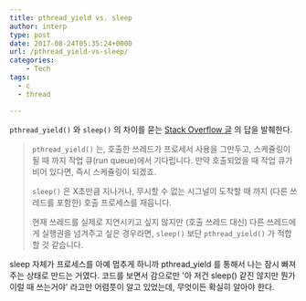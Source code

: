 ```yaml
---
title: pthread_yield vs. sleep
author: interp
type: post
date: 2017-08-24T05:35:24+0000
url: /pthread_yield-vs-sleep/
categories:
    - Tech
tags:
  - c
  - thread

---
```

`pthread_yield()` 와 `sleep()` 의 차이를 묻는 [Stack Overflow 글](https://stackoverflow.com/questions/936993/pthread-what-is-the-difference-between-time-hsleep-and-pthread-hpthread) 의 답을 발췌한다.

> `pthread_yield()` 는, 호출한 쓰레드가 프로세서 사용을 그만두고, 스케쥴링이 될 때 까지 작업 큐(run queue)에서 기다립니다. 만약 호출되었을 때 작업 큐가 비어 있다면, 즉시 스케쥴링이 되겠죠.
> 
> `sleep()` 은 X초만큼 지나거나, 무시할 수 없는 시그널이 도착할 때 까지 (다른 쓰레드를 포함한) 호출 프로세스를 재웁니다.
> 
> 현재 쓰레드를 실제로 지연시키고 싶지 않지만 (호출 쓰레드 대신) 다른 쓰레드에게 실행권을 넘겨주고 싶은 경우라면, `sleep()` 보단 `pthread_yield()` 가 적합할 것 같습니다.

sleep 자체가 프로세스를 아예 멈추게 하니까 pthread_yield 를 통해서 나는 잠시 빠져주는 상태로 만드는 거였다. 코드를 보면서 감으로만 '아 저건 sleep() 같진 않지만 뭔가 이럴 때 쓰는거야' 라고만 어렴풋이 알고 있었는데, 무엇이든 확실히 알아야 한다.
